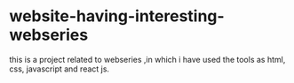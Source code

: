 # website-having-interesting-webseries
this is  a project related to webseries ,in which  i have used the tools as html, css, javascript and  react js.
